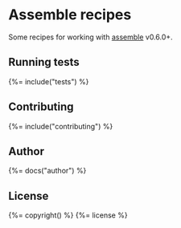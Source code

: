 # Assemble recipes

Some recipes for working with [assemble](https://github.com/assemble/assemble) v0.6.0+.

## Running tests
{%= include("tests") %}

## Contributing
{%= include("contributing") %}

## Author
{%= docs("author") %}

## License
{%= copyright() %}
{%= license %}